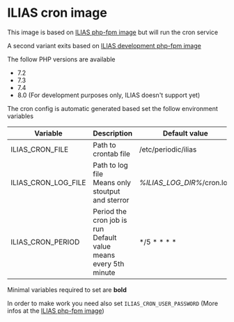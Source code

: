 # ILIAS cron image

This image is based on [ILIAS php-fpm image](../ilias) but will run the cron service

A second variant exits based on [ILIAS development php-fpm image](../ilias-dev)

The follow PHP versions are available

- 7.2
- 7.3
- 7.4
- 8.0 (For development purposes only, ILIAS doesn't support yet)

The cron config is automatic generated based set the follow environment variables

| Variable | Description | Default value |
| -------- | ----------- | ------------- |
| ILIAS_CRON_FILE | Path to crontab file | /etc/periodic/ilias |
| ILIAS_CRON_LOG_FILE | Path to log file<br>Means only stoutput and sterror | *%ILIAS_LOG_DIR%*/cron.log |
| ILIAS_CRON_PERIOD | Period the cron job is run<br>Default value means every 5th minute | */5 * * * * |

Minimal variables required to set are **bold**

In order to make work you need also set `ILIAS_CRON_USER_PASSWORD` (More infos at the [ILIAS php-fpm image](../ilias))
